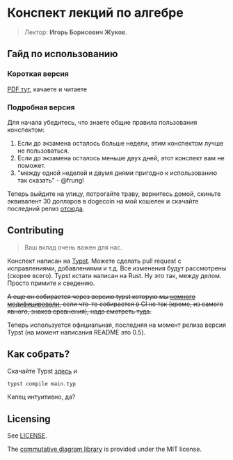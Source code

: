 # Конспект лекций по алгебре

> Лектор: **Игорь Борисович Жуков**.

## Гайд по использованию

### Короткая версия

[PDF тут](https://github.com/rabotaem-incorporated/algebra-conspect-2sem/releases/latest), качаете и читаете

### Подробная версия

Для начала убедитесь, что знаете общие правила пользования конспектом:

1. Если до экзамена осталось больше недели, этим конспектом лучше не пользоваться.
2. Если до экзамена осталось меньше двух дней, этот конспект вам не поможет.
3. "между одной неделей и двумя днями пригодно к использованию так сказать" - @frungl

Теперь выйдите на улицу, потрогайте траву, вернитесь домой, скиньте эквивалент 30 долларов в dogecoin на мой кошелек и скачайте последний релиз [отсюда](https://github.com/rabotaem-incorporated/algebra-conspect-2sem/releases/latest).

## Contributing

> Ваш вклад очень важен для нас.

Конспект написан на [Typst](https://typst.app/). Можете сделать pull request с исправлениями, добавлениями и т.д. Все изменения будут рассмотрены (скорее всего). Typst кстати написан на Rust. Ну это так, между делом. Просто примите к сведению. 

~~А еще он собирается через версию typst которую мы [немного модифицировали](https://github.com/rabotaem-incorporated/opinionated-typst), если что-то собирается в CI не так (кроме, из самого явного, знаков сравнения), надо смотреть туда.~~

Теперь используется oфициальная, последняя на момент релиза версия Typst (на момент написания README это 0.5).

## Как собрать?

Скачайте Typst [здесь](https://github.com/typst/typst/releases/latest) и

```bash
typst compile main.typ
```

Капец интуитивно, да?

## Licensing

See [LICENSE](LICENSE).

The [commutative diagram library](https://gitlab.com/giacomogallina/typst-cd/-/tree/main/) is provided under the MIT license.
